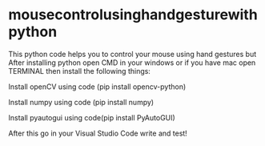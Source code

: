 # mousecontrolusinghandgesturewithpython
This python code helps you to control your mouse using hand gestures but 
After installing python open CMD in your windows or if you have mac open TERMINAL then install the following things:


Install openCV using code (pip install opencv-python)


Install numpy using code (pip install numpy)


Install pyautogui using code(pip install PyAutoGUI) 


After this go in your Visual Studio Code write and test!
